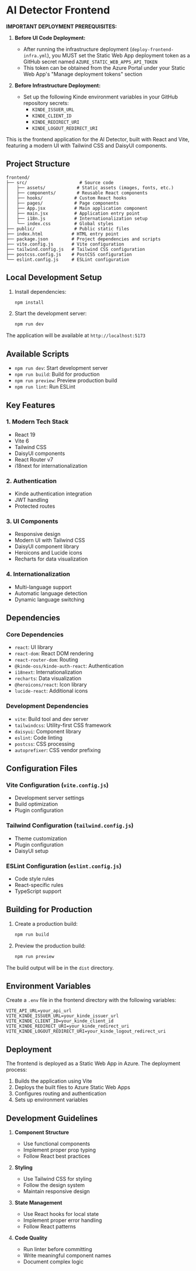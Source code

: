 # AI Detector Frontend

**IMPORTANT DEPLOYMENT PREREQUISITES:**
1. **Before UI Code Deployment:**
   - After running the infrastructure deployment (`deploy-frontend-infra.yml`), you MUST set the Static Web App deployment token as a GitHub secret named `AZURE_STATIC_WEB_APPS_API_TOKEN`
   - This token can be obtained from the Azure Portal under your Static Web App's "Manage deployment tokens" section

2. **Before Infrastructure Deployment:**
   - Set up the following Kinde environment variables in your GitHub repository secrets:
     - `KINDE_ISSUER_URL`
     - `KINDE_CLIENT_ID`
     - `KINDE_REDIRECT_URI`
     - `KINDE_LOGOUT_REDIRECT_URI`

This is the frontend application for the AI Detector, built with React and Vite, featuring a modern UI with Tailwind CSS and DaisyUI components.

## Project Structure

```
frontend/
├── src/                    # Source code
│   ├── assets/            # Static assets (images, fonts, etc.)
│   ├── components/        # Reusable React components
│   ├── hooks/            # Custom React hooks
│   ├── pages/            # Page components
│   ├── App.jsx           # Main application component
│   ├── main.jsx          # Application entry point
│   ├── i18n.js           # Internationalization setup
│   └── index.css         # Global styles
├── public/               # Public static files
├── index.html           # HTML entry point
├── package.json         # Project dependencies and scripts
├── vite.config.js       # Vite configuration
├── tailwind.config.js   # Tailwind CSS configuration
├── postcss.config.js    # PostCSS configuration
└── eslint.config.js     # ESLint configuration
```

## Local Development Setup

1. Install dependencies:
   ```bash
   npm install
   ```

2. Start the development server:
   ```bash
   npm run dev
   ```

The application will be available at `http://localhost:5173`

## Available Scripts

- `npm run dev`: Start development server
- `npm run build`: Build for production
- `npm run preview`: Preview production build
- `npm run lint`: Run ESLint

## Key Features

### 1. Modern Tech Stack
- React 19
- Vite 6
- Tailwind CSS
- DaisyUI components
- React Router v7
- i18next for internationalization

### 2. Authentication
- Kinde authentication integration
- JWT handling
- Protected routes

### 3. UI Components
- Responsive design
- Modern UI with Tailwind CSS
- DaisyUI component library
- Heroicons and Lucide icons
- Recharts for data visualization

### 4. Internationalization
- Multi-language support
- Automatic language detection
- Dynamic language switching

## Dependencies

### Core Dependencies
- `react`: UI library
- `react-dom`: React DOM rendering
- `react-router-dom`: Routing
- `@kinde-oss/kinde-auth-react`: Authentication
- `i18next`: Internationalization
- `recharts`: Data visualization
- `@heroicons/react`: Icon library
- `lucide-react`: Additional icons

### Development Dependencies
- `vite`: Build tool and dev server
- `tailwindcss`: Utility-first CSS framework
- `daisyui`: Component library
- `eslint`: Code linting
- `postcss`: CSS processing
- `autoprefixer`: CSS vendor prefixing

## Configuration Files

### Vite Configuration (`vite.config.js`)
- Development server settings
- Build optimization
- Plugin configuration

### Tailwind Configuration (`tailwind.config.js`)
- Theme customization
- Plugin configuration
- DaisyUI setup

### ESLint Configuration (`eslint.config.js`)
- Code style rules
- React-specific rules
- TypeScript support

## Building for Production

1. Create a production build:
   ```bash
   npm run build
   ```

2. Preview the production build:
   ```bash
   npm run preview
   ```

The build output will be in the `dist` directory.

## Environment Variables

Create a `.env` file in the frontend directory with the following variables:
```
VITE_API_URL=your_api_url
VITE_KINDE_ISSUER_URL=your_kinde_issuer_url
VITE_KINDE_CLIENT_ID=your_kinde_client_id
VITE_KINDE_REDIRECT_URI=your_kinde_redirect_uri
VITE_KINDE_LOGOUT_REDIRECT_URI=your_kinde_logout_redirect_uri
```

## Deployment

The frontend is deployed as a Static Web App in Azure. The deployment process:

1. Builds the application using Vite
2. Deploys the built files to Azure Static Web Apps
3. Configures routing and authentication
4. Sets up environment variables

## Development Guidelines

1. **Component Structure**
   - Use functional components
   - Implement proper prop typing
   - Follow React best practices

2. **Styling**
   - Use Tailwind CSS for styling
   - Follow the design system
   - Maintain responsive design

3. **State Management**
   - Use React hooks for local state
   - Implement proper error handling
   - Follow React patterns

4. **Code Quality**
   - Run linter before committing
   - Write meaningful component names
   - Document complex logic

